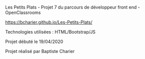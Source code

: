 Les Petits Plats - Projet 7 du parcours de développeur front end - OpenClassrooms

https://bcharier.github.io/Les-Petits-Plats/


Technologies utilisées : HTML/Bootstrap/JS

Projet débuté le 19/04/2020

Projet réalisé par Baptiste Charier
